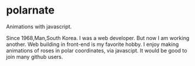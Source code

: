 # polarnate
Animations with javascript.

Since 1968,Man,South Korea.
I was a web developer.
But now I am working another.
Web building in front-end is my favorite hobby.
I enjoy making animations of roses in polar coordinates, via javascipt.
It would be good to join many github users.
